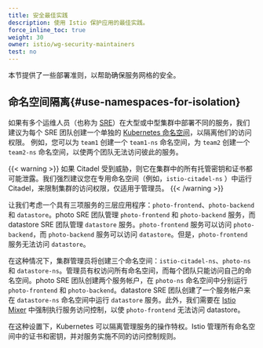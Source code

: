 ```yaml
---
title: 安全最佳实践
description: 使用 Istio 保护应用的最佳实践。
force_inline_toc: true
weight: 30
owner: istio/wg-security-maintainers
test: no
---
```


本节提供了一些部署准则，以帮助确保服务网格的安全。

## 命名空间隔离{#use-namespaces-for-isolation}

如果有多个运维人员（也称为 [SRE](https://en.wikipedia.org/wiki/Site_reliability_engineering)）在大型或中型集群中部署不同的服务，我们建议为每个 SRE 团队创建一个单独的 [Kubernetes 命名空间](https://kubernetes.io/docs/tasks/administer-cluster/namespaces-walkthrough/)，以隔离他们的访问权限。
例如，您可以为 `team1` 创建一个 `team1-ns` 命名空间，为 `team2` 创建一个 `team2-ns` 命名空间，以使两个团队无法访问彼此的服务。

{{< warning >}}
如果 Citadel 受到威胁，则它在集群中的所有托管密钥和证书都可能泄露。我们强烈建议您在专用命名空间（例如，`istio-citadel-ns` ）中运行 Citadel，来限制集群的访问权限，仅适用于管理员。
{{< /warning >}}

让我们考虑一个具有三项服务的三层应用程序：`photo-frontend`、`photo-backend` 和 `datastore`。photo SRE 团队管理 `photo-frontend` 和 `photo-backend` 服务，而 datastore SRE 团队管理 `datastore` 服务。`photo-frontend` 服务可以访问 `photo-backend`，而 `photo-backend` 服务可以访问 `datastore`。但是，`photo-frontend` 服务无法访问 `datastore`。

在这种情况下，集群管理员将创建三个命名空间：`istio-citadel-ns`、`photo-ns` 和 `datastore-ns`。管理员有权访问所有命名空间，而每个团队只能访问自己的命名空间。photo SRE 团队创建两个服务帐户，在 `photo-ns` 命名空间中分别运行 `photo-frontend` 和 `photo-backend`。datastore SRE 团队创建了一个服务帐户来在 `datastore-ns` 命名空间中运行 `datastore` 服务。此外，我们需要在 [Istio Mixer](/zh/docs/reference/config/policy-and-telemetry/) 中强制执行服务访问控制，以使 `photo-frontend` 无法访问 datastore。

在这种设置下，Kubernetes 可以隔离管理服务的操作特权。Istio 管理所有命名空间中的证书和密钥，并对服务实施不同的访问控制规则。
